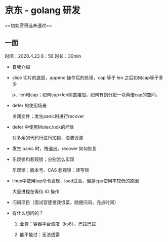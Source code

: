 # 京东 - golang 研发

==初始官筛选未通过==

## 一面

时间：2020.4.23 8：56 时长：30min

- 自我介绍

- slice 切片的底层，append 操作后的处理，cap 等于 len 之后如何cap等于多少

    p、len和cap；如何cap>len则直接加，如何有则分配一块两倍cap的空间。

- defer 的使用场景

    关闭文件；发生panic时进行recover

- defer 中使用Mutex.lock的坏处

    对多余的代码行进行加锁，浪费资源

- 发生 panic 时，栈退出。recover 如何恢复

- 乐观锁和悲观锁；分别怎么实现

    乐观锁：版本号、CAS
    悲观锁：读写锁

- linux中使用top命令发现，load过高，但是cpu使用率较低的原因

    大量进程在等待 IO 操作

- 问问项目（面试官感觉我很菜，随便问问，充点时间）

- 有什么想问的？

    1. 业务：容器平台调度（ks8），巴拉巴拉

    2. 能不能过：无法透露
